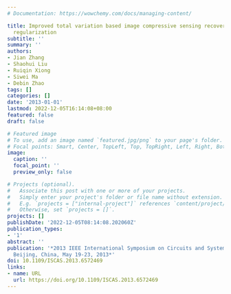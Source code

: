 ```yaml
---
# Documentation: https://wowchemy.com/docs/managing-content/

title: Improved total variation based image compressive sensing recovery by nonlocal
  regularization
subtitle: ''
summary: ''
authors:
- Jian Zhang
- Shaohui Liu
- Ruiqin Xiong
- Siwei Ma
- Debin Zhao
tags: []
categories: []
date: '2013-01-01'
lastmod: 2022-12-05T16:14:08+08:00
featured: false
draft: false

# Featured image
# To use, add an image named `featured.jpg/png` to your page's folder.
# Focal points: Smart, Center, TopLeft, Top, TopRight, Left, Right, BottomLeft, Bottom, BottomRight.
image:
  caption: ''
  focal_point: ''
  preview_only: false

# Projects (optional).
#   Associate this post with one or more of your projects.
#   Simply enter your project's folder or file name without extension.
#   E.g. `projects = ["internal-project"]` references `content/project/deep-learning/index.md`.
#   Otherwise, set `projects = []`.
projects: []
publishDate: '2022-12-05T08:14:08.202060Z'
publication_types:
- '1'
abstract: ''
publication: '*2013 IEEE International Symposium on Circuits and Systems (ISCAS2013),
  Beijing, China, May 19-23, 2013*'
doi: 10.1109/ISCAS.2013.6572469
links:
- name: URL
  url: https://doi.org/10.1109/ISCAS.2013.6572469
---
```

